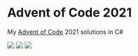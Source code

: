 # Advent of Code 2021

My [Advent of Code](https://adventofcode.com/2021) 2021 solutions in C#

![](https://img.shields.io/badge/day%20📅-21-blue) ![](https://img.shields.io/badge/stars%20⭐-30-yellow) ![](https://img.shields.io/badge/days%20completed-15-red)	
